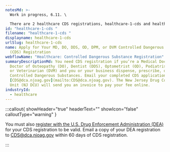 ```yaml
---
notesMd: >-
  Work in progress, 6.11. \

  There are 2 healthcare CDS registrations, healthcare-1-cds and healthcare-2-cds.
id: "healthcare-1-cds "
filename: "healthcare-1-cds "
displayname: healthcare-1-cds
urlSlug: healthcare-1-cds
name: Apply for Your MD, DO, DDS, OD, DPM, or DVM Controlled Dangerous Substance
  (CDS) Registration
webflowName: "Healthcare: Controlled Dangerous Substance Registration"
summaryDescriptionMd: You need CDS registration if you’re a Medical Doctor (MD),
  Doctor of Osteopathy (DO), Dentist (DDS), Optometrist (OD), Podiatrist (DPM),
  or Veterinarian (DVM) and you or your business dispense, prescribe, or store
  Controlled Dangerous Substances. Email your completed CDS application to
  [CDS@dca.njoag.gov](mailto:CDS@dca.njoag.gov). The New Jersey Drug Control
  Unit (NJ DCU) will send you an invoice to pay your fee online.
industryId:
  - healthcare
---
```

:::callout{ showHeader="true" headerText="" showIcon="false" calloutType="warning" }

You must also [register with the U.S. Drug Enforcement Administration (DEA)](https://www.deadiversion.usdoj.gov/online_forms_apps.html) for your CDS registration to be valid. Email a copy of your DEA registration to [CDS@dca.njoag.gov](mailto:CDS@dca.njoag.gov) within 60 days of CDS registration.

:::